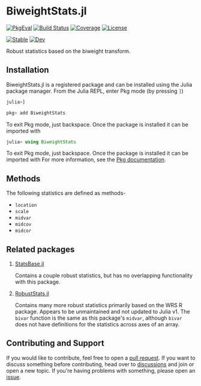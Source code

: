# BiweightStats.jl

[![PkgEval](https://juliaci.github.io/NanosoldierReports/pkgeval_badges/B/BiweightStats.svg)](https://juliaci.github.io/NanosoldierReports/pkgeval_badges/report.html)
[![Build Status](https://github.com/mileslucas/BiweightStats.jl/actions/workflows/CI.yml/badge.svg?branch=main)](https://github.com/mileslucas/BiweightStats.jl/actions/workflows/CI.yml?query=branch%3Amain)
[![Coverage](https://codecov.io/gh/mileslucas/BiweightStats.jl/branch/main/graph/badge.svg)](https://codecov.io/gh/mileslucas/BiweightStats.jl)
[![License](https://img.shields.io/github/license/mileslucas/BiweightStats.jl?color=yellow)](LICENSE)

[![Stable](https://img.shields.io/badge/docs-stable-blue.svg)](https://mileslucas.github.io/BiweightStats.jl/stable)
[![Dev](https://img.shields.io/badge/docs-dev-blue.svg)](https://mileslucas.github.io/BiweightStats.jl/dev)

Robust statistics based on the biweight transform.

## Installation

BiweightStats.jl is a registered package and can be installed using the Julia package manager. From the Julia REPL, enter Pkg mode (by pressing `]`)

```julia
julia>]

pkg> add BiweightStats
```

To exit Pkg mode, just backspace. Once the package is installed it can be imported with

```julia
julia> using BiweightStats
```

To exit Pkg mode, just backspace. Once the package is installed it can be imported with
For more information, see the [Pkg documentation](https://docs.julialang.org/en/v1/stdlib/Pkg/).

## Methods

The following statistics are defined as methods-

* `location`
* `scale`
* `midvar`
* `midcov`
* `midcor`

## Related packages

1. [StatsBase.jl](https://github.com/JuliaStats/StatsBase.jl)

    Contains a couple robust statistics, but has no overlapping functionality with this package.

2. [RobustStats.jl](https://github.com/mrxiaohe/RobustStats.jl)

    Contains many more robust statistics primarily based on the WRS R package. Appears to be unmaintained and not updated to Julia v1. The `bivar` function is the same as this package's `midvar`, although `bivar` does not have definitions for the statistics across axes of an array.

## Contributing and Support

If you would like to contribute, feel free to open a [pull request](https://github.com/mileslucas/BiweightStats.jl/pulls). If you want to discuss something before contributing, head over to [discussions](https://github.com/mileslucas/BiweightStats.jl/discussions) and join or open a new topic. If you're having problems with something, please open an [issue](https://github.com/mileslucas/BiweightStats.jl/issues).
